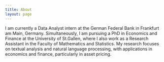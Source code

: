 ```yaml
---
title: About
layout: page
---
```


I am currently a Data Analyst intern at the German Federal Bank in Frankfurt am Main, Germany. Simultaneously, I am pursuing a PhD in Economics and Finance at the University of St.Gallen, where I also work as a Research Assistant in the Faculty of Mathematics and Statistics. My research focuses on textual analysis and natural language processing, with applications in economics and finance, particularly in asset pricing.
